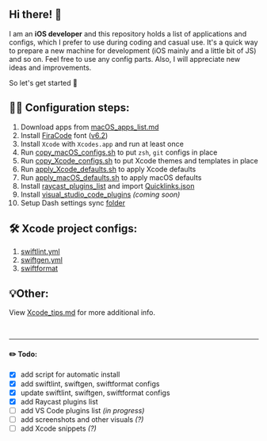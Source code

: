 ## Hi there! 👋

I am an **iOS developer** and this repository holds a list of applications and configs, which I prefer to use during coding and casual use.
It's a quick way to prepare a new machine for development (iOS mainly and a little bit of JS) and so on.
Feel free to use any config parts.
Also, I will appreciate new ideas and improvements.  

So let's get started 🚀

## 🧑‍💻 Configuration steps:

1. Download apps from  [macOS_apps_list.md](macOS_apps_list.md)
2. Install [FiraCode](https://github.com/tonsky/FiraCode) font ([v6.2](https://github.com/tonsky/FiraCode/releases/download/6.2/Fira_Code_v6.2.zip))
3. Install `Xcode` with `Xcodes.app` and run at least once
4. Run [copy_macOS_configs.sh](copy_macOS_configs.sh) to put `zsh`, `git` configs in place
5. Run [copy_Xcode_configs.sh](copy_Xcode_configs.sh) to put Xcode themes and templates in place
6. Run [apply_Xcode_defaults.sh](apply_Xcode_defaults.sh) to apply Xcode defaults
7. Run [apply_macOS_defaults.sh](apply_macOS_defaults.sh) to apply macOS defaults
8. Install [raycast_plugins_list](raycast_plugins_list.md) and import [Quicklinks.json](Raycast/Quicklinks.json)
9. Install [visual_studio_code_plugins](visual_studio_code_plugins_list.md) <i>(coming soon)</i>
10. Setup Dash settings sync [folder](Dash)

## 🛠️ Xcode project configs:

1. [swiftlint.yml](Xcode/swiftlint.yml)
2. [swiftgen.yml](Xcode/swiftgen.yml)
2. [swiftformat](Xcode/swiftformat)

## 💡Other:

View [Xcode_tips.md](Xcode_tips.md) for more additional info.

</br>

---

#### ✏️ Todo:
- [x] add script for automatic install
- [x] add swiftlint, swiftgen, swiftformat configs
- [x] update swiftlint, swiftgen, swiftformat configs
- [x] add Raycast plugins list
- [ ] add VS Code plugins list <i>(in progress)</i>
- [ ] add screenshots and other visuals <i>(?)</i>
- [ ] add Xcode snippets <i>(?)</i>